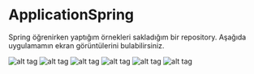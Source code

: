 # ApplicationSpring

Spring öğrenirken yaptığım örnekleri sakladığım bir repository.
Aşağıda uygulamamın ekran görüntülerini bulabilirsiniz.


![alt tag](https://cloud.githubusercontent.com/assets/1583507/10509223/4f12333c-7334-11e5-82b3-d1097c02e4db.png)
![alt tag](https://cloud.githubusercontent.com/assets/1583507/10509227/4f43a804-7334-11e5-8af4-43d516c60931.png)
![alt tag](https://cloud.githubusercontent.com/assets/1583507/10509226/4f422e5c-7334-11e5-9665-7e1389ed0d4e.png)
![alt tag](https://cloud.githubusercontent.com/assets/1583507/10509225/4f41b29c-7334-11e5-93dd-b12c73be8415.png)
![alt tag](https://cloud.githubusercontent.com/assets/1583507/10509224/4f414e1a-7334-11e5-9919-a5b8491477b6.png)
![alt tag](https://cloud.githubusercontent.com/assets/1583507/10509237/58301ba0-7334-11e5-9b36-2a5cfaf376cd.png)

